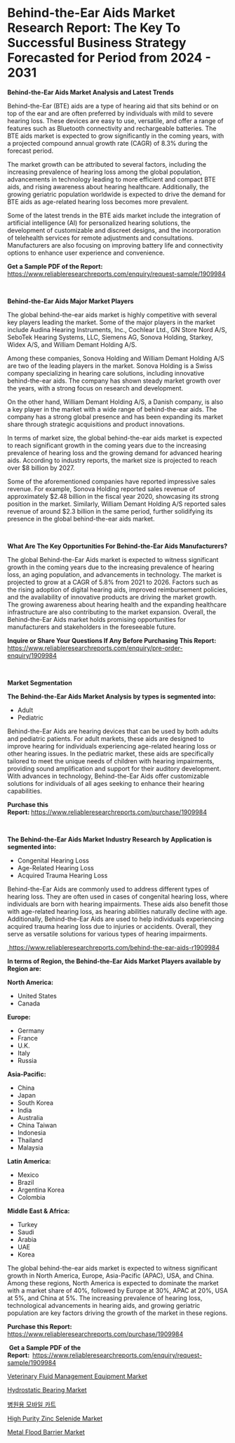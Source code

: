 <p><h1>Behind-the-Ear Aids Market Research Report: The Key To Successful Business Strategy Forecasted for Period from 2024 - 2031</h1></p><p><strong>Behind-the-Ear Aids Market Analysis and Latest Trends</strong></p>
<p><p>Behind-the-Ear (BTE) aids are a type of hearing aid that sits behind or on top of the ear and are often preferred by individuals with mild to severe hearing loss. These devices are easy to use, versatile, and offer a range of features such as Bluetooth connectivity and rechargeable batteries. The BTE aids market is expected to grow significantly in the coming years, with a projected compound annual growth rate (CAGR) of 8.3% during the forecast period.</p><p>The market growth can be attributed to several factors, including the increasing prevalence of hearing loss among the global population, advancements in technology leading to more efficient and compact BTE aids, and rising awareness about hearing healthcare. Additionally, the growing geriatric population worldwide is expected to drive the demand for BTE aids as age-related hearing loss becomes more prevalent.</p><p>Some of the latest trends in the BTE aids market include the integration of artificial intelligence (AI) for personalized hearing solutions, the development of customizable and discreet designs, and the incorporation of telehealth services for remote adjustments and consultations. Manufacturers are also focusing on improving battery life and connectivity options to enhance user experience and convenience.</p></p>
<p><strong>Get a Sample PDF of the Report:&nbsp;</strong> <a href="https://www.reliableresearchreports.com/enquiry/request-sample/1909984">https://www.reliableresearchreports.com/enquiry/request-sample/1909984</a></p>
<p>&nbsp;</p>
<p><strong>Behind-the-Ear Aids Major Market Players</strong></p>
<p><p>The global behind-the-ear aids market is highly competitive with several key players leading the market. Some of the major players in the market include Audina Hearing Instruments, Inc., Cochlear Ltd., GN Store Nord A/S, SeboTek Hearing Systems, LLC, Siemens AG, Sonova Holding, Starkey, Widex A/S, and William Demant Holding A/S.</p><p>Among these companies, Sonova Holding and William Demant Holding A/S are two of the leading players in the market. Sonova Holding is a Swiss company specializing in hearing care solutions, including innovative behind-the-ear aids. The company has shown steady market growth over the years, with a strong focus on research and development.</p><p>On the other hand, William Demant Holding A/S, a Danish company, is also a key player in the market with a wide range of behind-the-ear aids. The company has a strong global presence and has been expanding its market share through strategic acquisitions and product innovations.</p><p>In terms of market size, the global behind-the-ear aids market is expected to reach significant growth in the coming years due to the increasing prevalence of hearing loss and the growing demand for advanced hearing aids. According to industry reports, the market size is projected to reach over $8 billion by 2027.</p><p>Some of the aforementioned companies have reported impressive sales revenue. For example, Sonova Holding reported sales revenue of approximately $2.48 billion in the fiscal year 2020, showcasing its strong position in the market. Similarly, William Demant Holding A/S reported sales revenue of around $2.3 billion in the same period, further solidifying its presence in the global behind-the-ear aids market.</p></p>
<p>&nbsp;</p>
<p><strong>What Are The Key Opportunities For Behind-the-Ear Aids Manufacturers?</strong></p>
<p><p>The global Behind-the-Ear Aids market is expected to witness significant growth in the coming years due to the increasing prevalence of hearing loss, an aging population, and advancements in technology. The market is projected to grow at a CAGR of 5.8% from 2021 to 2026. Factors such as the rising adoption of digital hearing aids, improved reimbursement policies, and the availability of innovative products are driving the market growth. The growing awareness about hearing health and the expanding healthcare infrastructure are also contributing to the market expansion. Overall, the Behind-the-Ear Aids market holds promising opportunities for manufacturers and stakeholders in the foreseeable future.</p></p>
<p><strong>Inquire or Share Your Questions If Any Before Purchasing This Report:</strong> <a href="https://www.reliableresearchreports.com/enquiry/pre-order-enquiry/1909984">https://www.reliableresearchreports.com/enquiry/pre-order-enquiry/1909984</a></p>
<p>&nbsp;</p>
<p><strong>Market Segmentation</strong></p>
<p><strong>The Behind-the-Ear Aids Market Analysis by types is segmented into:</strong></p>
<p><ul><li>Adult</li><li>Pediatric</li></ul></p>
<p><p>Behind-the-Ear Aids are hearing devices that can be used by both adults and pediatric patients. For adult markets, these aids are designed to improve hearing for individuals experiencing age-related hearing loss or other hearing issues. In the pediatric market, these aids are specifically tailored to meet the unique needs of children with hearing impairments, providing sound amplification and support for their auditory development. With advances in technology, Behind-the-Ear Aids offer customizable solutions for individuals of all ages seeking to enhance their hearing capabilities.</p></p>
<p><strong>Purchase this Report:&nbsp;</strong><a href="https://www.reliableresearchreports.com/purchase/1909984">https://www.reliableresearchreports.com/purchase/1909984</a></p>
<p>&nbsp;</p>
<p><strong>The Behind-the-Ear Aids Market Industry Research by Application is segmented into:</strong></p>
<p><ul><li>Congenital Hearing Loss</li><li>Age-Related Hearing Loss</li><li>Acquired Trauma Hearing Loss</li></ul></p>
<p><p>Behind-the-Ear Aids are commonly used to address different types of hearing loss. They are often used in cases of congenital hearing loss, where individuals are born with hearing impairments. These aids also benefit those with age-related hearing loss, as hearing abilities naturally decline with age. Additionally, Behind-the-Ear Aids are used to help individuals experiencing acquired trauma hearing loss due to injuries or accidents. Overall, they serve as versatile solutions for various types of hearing impairments.</p></p>
<p><a href="https://www.reliableresearchreports.com/behind-the-ear-aids-r1909984">&nbsp;https://www.reliableresearchreports.com/behind-the-ear-aids-r1909984</a></p>
<p><strong>In terms of Region, the Behind-the-Ear Aids Market Players available by Region are:</strong></p>
<p>
    <p> <strong> North America: </strong>
        <ul>
            <li>United States</li>
            <li>Canada</li>
        </ul>
        </p> 
    <p> <strong> Europe: </strong>
        <ul>
            <li>Germany</li>
            <li>France</li>
            <li>U.K.</li>
            <li>Italy</li>
            <li>Russia</li>
        </ul>
        </p> 
    <p> <strong> Asia-Pacific: </strong>
        <ul>
            <li>China</li>
            <li>Japan</li>
            <li>South Korea</li>
            <li>India</li>
            <li>Australia</li>
            <li>China Taiwan</li>
            <li>Indonesia</li>
            <li>Thailand</li>
            <li>Malaysia</li>
        </ul>
        </p> 
    <p> <strong> Latin America: </strong>
        <ul>
            <li>Mexico</li>
            <li>Brazil</li>
            <li>Argentina Korea</li>
            <li>Colombia</li>
        </ul>
        </p> 
    <p> <strong> Middle East & Africa: </strong>
        <ul>
            <li>Turkey</li>
            <li>Saudi</li>
            <li>Arabia</li>
            <li>UAE</li>
            <li>Korea</li>
        </ul>
    </p>
    </p>
<p><p>The global behind-the-ear aids market is expected to witness significant growth in North America, Europe, Asia-Pacific (APAC), USA, and China. Among these regions, North America is expected to dominate the market with a market share of 40%, followed by Europe at 30%, APAC at 20%, USA at 5%, and China at 5%. The increasing prevalence of hearing loss, technological advancements in hearing aids, and growing geriatric population are key factors driving the growth of the market in these regions.</p></p>
<p><strong>Purchase this Report: </strong><a href="https://www.reliableresearchreports.com/purchase/1909984">https://www.reliableresearchreports.com/purchase/1909984</a></p>
<p>&nbsp;<strong>Get a Sample PDF of the Report:&nbsp;&nbsp;</strong><a href="https://www.reliableresearchreports.com/enquiry/request-sample/1909984">https://www.reliableresearchreports.com/enquiry/request-sample/1909984</a></p>
<p><strong></strong></p>
<p><p><a href="https://github.com/cecuraprangm/Market-Research-Report-List-2/blob/main/veterinary-fluid-management-equipment-market.md">Veterinary Fluid Management Equipment Market</a></p><p><a href="https://www.linkedin.com/pulse/hydrostatic-bearing-market-size-reveals-best-marketing-olf3e">Hydrostatic Bearing Market</a></p><p><a href="https://github.com/bvubpqd5241630/Market-Research-Report-List-2/blob/main/781999447795.md">병원용 모바일 카트</a></p><p><a href="https://issuu.com/reportprime-2/docs/high-purity-zinc-selenide-market-size-2030.pptx">High Purity Zinc Selenide Market</a></p><p><a href="https://www.linkedin.com/pulse/metal-flood-barrier-market-trends-forecast-competitive-analysis-fdsqe">Metal Flood Barrier Market</a></p></p>